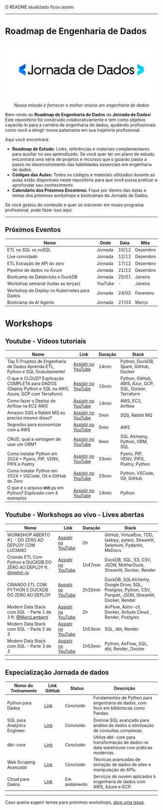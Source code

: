O README atualizado ficou assim:

---

# Roadmap de Engenharia de Dados 

<p align="center">
  <a href="https://suajornadadedados.com.br/"><img src="pics/logo.png" alt="Jornada de Dados"></a>
</p>
<p align="center">
    <em>Nossa missão é fornecer o melhor ensino em engenharia de dados</em>
</p>

Bem-vindo ao **Roadmap de Engenharia de Dados** da **Jornada de Dados**! Este repositório foi construído colaborativamente e tem como objetivo capacitá-lo para a carreira de engenharia de dados, ajudando profissionais como você a atingir novos patamares em sua trajetória profissional.

Aqui você encontrará:

- **Roadmap de Estudo:** Links, referências e materiais complementares para auxiliar no seu aprendizado. Se você quer ter um plano de estudo, encontrará uma série de projetos e recursos que o guiarão passo a passo no desenvolvimento das habilidades essenciais em engenharia de dados.
- **Códigos das Aulas:** Todos os códigos e materiais utilizados durante as aulas estão disponíveis neste repositório para que você possa praticar e aprofundar seu conhecimento.
- **Calendário dos Próximos Encontros:** Fique por dentro das datas e temas dos próximos workshops e bootcamps da Jornada de Dados.

Se você gostou do conteúdo e quer se inscrever em nosso programa profissional, pode fazer isso aqui:

---

## Próximos Eventos

| Nome                                      | Onde     | Data   | Mês       |
|-------------------------------------------|----------|--------|-----------|
| ETL no SQL vs noSQL                       | Jornada  | 10/12  | Dezembro  |
| Live convidado                            | Jornada  | 12/12  | Dezembro  |
| ETL Extração de API do zero               | Jornada  | 17/12  | Dezembro  |
| Pipeline de dados no Azure                | Jornada  | 21/12  | Dezembro  |
| Bootcamp de Databricks e DuckDB           | Jornada  | 25/01  | Janeiro   |
| Workshop semanal (todas as terças)        | YouTube  | -      | Janeiro   |
| Workshop de Deploy no Kubernetes para Dados| Jornada | 24/02  | Fevereiro |
| Bootcamp de AI Agents                     | Jornada  | 27/03  | Março     |

# Workshops

## Youtube - Vídeos tutoriais
| Nome                                      | Link                                                    | Duração  | Stack |
|-------------------------------------------|---------------------------------------------------------|----------|------ |
| Top 5 Projetos de Engenharia de Dados Aprenda ETL, Python e SQL Gratuitamente! | [Assistir no YouTube](https://www.youtube.com/watch?v=ldjbV_0mqXI) | 14min | Python, DuckDB, Spark, GitHub, Docker |
| O que é CLOUD? Explicação COMPLETA para DADOS (Deploy Python e SQL na AWS, Azure, GCP com Terraform) | [Assistir no YouTube](https://www.youtube.com/watch?v=Iff6Nr3sK4U) | 15min | Python, GitHub, AWS, Azur, GCP, SQL, Docker, Terraform |
| Como fazer o Deploy de Airflow na EC2 AWS | [Assistir no YouTube](https://www.youtube.com/watch?v=aYLmKbxXcls) | 14min | AWS, EC2, Airflow | 
| Amazon SQS e Rabbit MQ eu preciso mesmo disso? | [Assistir no YouTube](https://www.youtube.com/watch?v=sSBFCffBSac) | 5min | SQS, Rabbit MQ | 
| Segredos para economizar com a AWS | [Assistir no YouTube](https://www.youtube.com/watch?v=aKvCjSQHb_w) | 5min | AWS | 
| CRUD, qual a vantagem de usar um ORM? | [Assistir no YouTube](https://www.youtube.com/watch?v=hl5YjfvqkB0) | 6min | SQL Alchemy, Python, ORM, SQL | 
| Como instalar Python em 2024 + Pyenv, PIP, VENV, PIPX e Poetry | [Assistir no YouTube](https://www.youtube.com/watch?v=9LYqtLuD7z4) | 33min | Pyenv, PIP, VENV, PIPX, Poetry, Python | 
| Como instalar Python em 2024 + VSCode, Git e GitHub do Zero | [Assistir no YouTube](https://www.youtube.com/watch?v=-M4pMd2yQOM) | 33min | Python, VSCode, Git, GitHub | 
| O que é o arquivo __init__.py em Python? Explicado com 4 exemplos | [Assistir no YouTube](https://www.youtube.com/watch?v=H7rINLV6e0I) | 14min | Python | 


## Youtube - Workshops ao vivo - Lives abertas

| Nome                                      | Link                                                    | Duração  | Stack |
|-------------------------------------------|---------------------------------------------------------|----------|------ |
| WORKSHOP ABERTO #1 - DO ZERO AO DEPLOY COM LUCIANO | [Assistir no YouTube](https://www.youtube.com/watch?v=HxY2UhHkFWA) | 2h  | GitHub, VirtualEnv, TDD, taskipy, pytest, Streamlit, Selenium, Pydantic, MkDocs |
| Criando ETL Com Python e DUCKDB DO ZERO AO DEPLOY ft. [@mehd-io](https://github.com/mehd-io) | [Assistir no YouTube](https://www.youtube.com/watch?v=4w6UQNn_6X0) | 1h47min  | DuckDB, SQL, S3, CSV, JSON, MotherDuck, Streamlit, Docker, Render |
| CRIANDO ETL COM PYTHON E DUCKDB DO ZERO AO DEPLOY | [Assistir no YouTube](https://www.youtube.com/watch?v=eXXImkz-vMs) | 2h32min  | DuckDB, SQLAlchemy, Google Drive, SQL, Postgres, Python, CSV, Parquet, JSON, Streamlit, Docker, Render |
| Modern Data Stack com SQL - Parte 1 de 3 ft. [@MarcLamberti](https://github.com/marclamberti) | [Assistir no YouTube](https://www.youtube.com/watch?v=lhMIMrEj_4Q) | 2h  | AirFlow, Astro-cli, Docker, Airbyte Cloud , Render, Postgres|
| Modern Data Stack com SQL - Parte 2 de 3 | [Assistir no YouTube](https://www.youtube.com/watch?v=WG96Z7uGTHg) | 1h53min  | SQL, dbt, Render |
| Modern Data Stack com SQL - Parte 3 de 3 | [Assistir no YouTube](https://www.youtube.com/watch?v=brfl7hdC060) | 1h53min  | Python, AirFlow, SQL, dbt, Render, Docker |



---

## Especialização Jornada de dados

| Nome do Treinamento                     | Link GitHub | Status       | Descrição                                                                              |
|-----------------------------------------|-------------|--------------|---------------------------------------------------------------------------------------|
| Python para Dados                       | [Link](#)   | Concluído    | Fundamentos de Python para engenharia de dados, com foco em bibliotecas como Pandas.  |
| SQL para Analytics Engineer             | [Link](#)   | Concluído    | Domine SQL avançado para análise de dados e otimização de consultas complexas.        |
| dbt-core                                | [Link](#)   | Concluído    | Utilize dbt-core para transformação de dados no data warehouse com práticas modernas. |
| Web Scraping Avançado                   | [Link](#)   | Concluído    | Técnicas avançadas de extração de dados de sites e manipulação de APIs.               |
| Cloud para Dados                        | [Link](#)   | Em andamento | Serviços de nuvem aplicados à engenharia de dados com AWS, Azure e GCP.               |

---

Caso queira sugerir temas para próximos workshops, [abra uma issue](https://GitHub.com/lvgalvao/data-engineering-roadmap/issues).